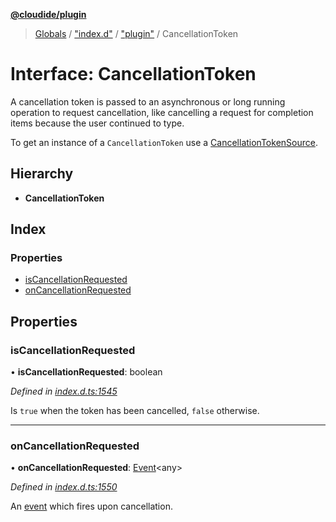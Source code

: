 **[@cloudide/plugin](../README.md)**

> [Globals](../README.md) / ["index.d"](../modules/_index_d_.md) / ["plugin"](../modules/_index_d_._plugin_.md) / CancellationToken

# Interface: CancellationToken

A cancellation token is passed to an asynchronous or long running
operation to request cancellation, like cancelling a request
for completion items because the user continued to type.

To get an instance of a `CancellationToken` use a
[CancellationTokenSource](#CancellationTokenSource).

## Hierarchy

* **CancellationToken**

## Index

### Properties

* [isCancellationRequested](_index_d_._plugin_.cancellationtoken.md#iscancellationrequested)
* [onCancellationRequested](_index_d_._plugin_.cancellationtoken.md#oncancellationrequested)

## Properties

### isCancellationRequested

•  **isCancellationRequested**: boolean

*Defined in [index.d.ts:1545](https://github.com/shuyaqian/cloudide-plugin-api/blob/9d985be/index.d.ts#L1545)*

Is `true` when the token has been cancelled, `false` otherwise.

___

### onCancellationRequested

•  **onCancellationRequested**: [Event](_index_d_._plugin_.event.md)\<any>

*Defined in [index.d.ts:1550](https://github.com/shuyaqian/cloudide-plugin-api/blob/9d985be/index.d.ts#L1550)*

An [event](#Event) which fires upon cancellation.
